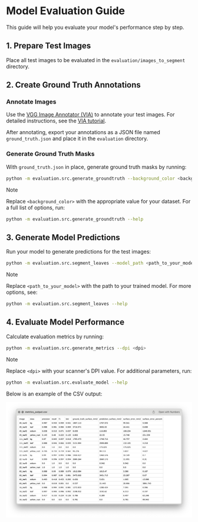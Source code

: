 # Model Evaluation Guide

This guide will help you evaluate your model's performance step by step.

## 1. Prepare Test Images

Place all test images to be evaluated in the `evaluation/images_to_segment` directory.

## 2. Create Ground Truth Annotations

### Annotate Images

Use the [VGG Image Annotator (VIA)](https://www.robots.ox.ac.uk/~vgg/software/via/via_demo.html) to annotate your test images. For detailed instructions, see the [VIA tutorial](VIA_tutorial.md).

After annotating, export your annotations as a JSON file named `ground_truth.json` and place it in the `evaluation` directory.

### Generate Ground Truth Masks

With `ground_truth.json` in place, generate ground truth masks by running:

```bash
python -m evaluation.src.generate_groundtruth --background_color <background_color>
```

> [!NOTE]
> Replace `<background_color>` with the appropriate value for your dataset. For a full list of options, run:
> ```bash
> python -m evaluation.src.generate_groundtruth --help
> ```

## 3. Generate Model Predictions

Run your model to generate predictions for the test images:

```bash
python -m evaluation.src.segment_leaves --model_path <path_to_your_model>
```

> [!NOTE]
> Replace `<path_to_your_model>` with the path to your trained model. For more options, see:
> ```bash
> python -m evaluation.src.segment_leaves --help
> ```

## 4. Evaluate Model Performance

Calculate evaluation metrics by running:

```bash
python -m evaluation.src.generate_metrics --dpi <dpi>
```

> [!NOTE]
> Replace `<dpi>` with your scanner's DPI value. For additional parameters, run:
> ```bash
> python -m evaluation.src.evaluate_model --help
> ```

Below is an example of the CSV output:

![Example metrics output](assets/metrics_example.png)
